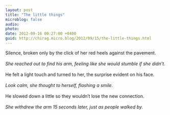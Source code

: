 ```yaml
---
layout: post
title: "The little things"
microblog: false
audio: 
photo: 
date: 2012-09-16 00:27:00 +0400
guid: http://chirag.micro.blog/2012/09/15/the-little-things.html
---
```

<p>Silence, broken only by the click of her red heels against the pavement.<br><br><em>She reached out to find his arm, feeling like she would stumble if she didn’t.</em><br><br>He felt a light touch and turned to her, the surprise evident on his face.<br><br><em>Look calm, she thought to herself, flashing a smile.</em><br><br>He slowed down a little so they wouldn’t lose the new connection.<br><br><em>She withdrew the arm 15 seconds later, just as people walked by.</em></p>
